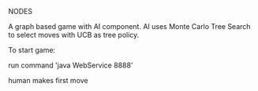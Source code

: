 NODES

A graph based game with AI component. AI uses Monte Carlo Tree Search to select moves with UCB as tree policy. 


To start game: 

run command 'java WebService 8888'

human makes first move




